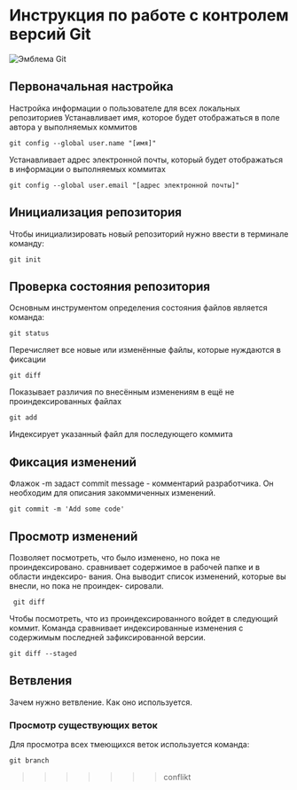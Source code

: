 # **Инструкция по работе с контролем версий Git**

![Эмблема Git](Git.JPG)

## Первоначальная настройка

Настройка информации о пользователе для всех локальных репозиториев
Устанавливает имя, которое будет отображаться в поле автора у выполняемых коммитов

    git config --global user.name "[имя]"

Устанавливает адрес электронной почты, который будет отображаться в информации о выполняемых коммитах

    git config --global user.email "[адрес электронной почты]"

## Инициализация репозитория

Чтобы инициализировать новый репозиторий нужно ввести в терминале команду:

    git init

## Проверка состояния репозитория

Основным инструментом определения состояния файлов является команда:

    git status

Перечисляет все новые или изменённые файлы, которые нуждаются в фиксации

    git diff

Показывает различия по внесённым изменениям в ещё не проиндексированных файлах

    git add

Индексирует указанный файл для последующего коммита
    

## Фиксация изменений

Флажок -m задаст commit message - комментарий разработчика. Он необходим для описания закоммиченных изменений. 

    git commit -m 'Add some code'


## Просмотр изменений

Позволяет посмотреть, что было
изменено, но пока не проиндексировано. сравнивает содержимое в рабочей папке и в области индексиро-
вания. Она выводит список изменений, которые вы внесли, но пока не проиндек-
сировали.

     git diff

Чтобы посмотреть, что из проиндексированного войдет в следующий коммит. Команда сравнивает индексированные
изменения с содержимым последней зафиксированной версии.

    git diff --staged


## Ветвления

Зачем нужно ветвление. Как оно используется.

### Просмотр существующих веток

Для просмотра всех тмеющихся веток используется команда:

    git branch





 
>>>>>>> conflikt

